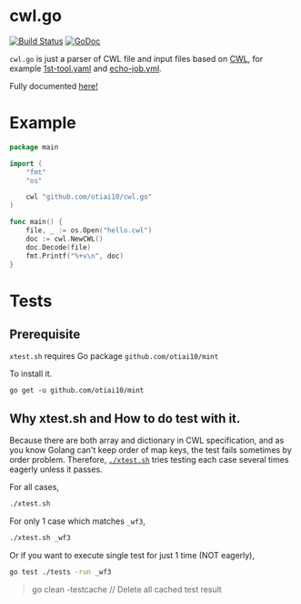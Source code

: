 # cwl.go

[![Build Status](https://travis-ci.org/otiai10/cwl.go.svg?branch=master)](https://travis-ci.org/otiai10/cwl.go) [![GoDoc](https://godoc.org/github.com/otiai10/cwl.go?status.svg)](https://godoc.org/github.com/otiai10/cwl.go)

`cwl.go` is just a parser of CWL file and input files based on [CWL](https://github.com/common-workflow-language/common-workflow-language), for example [1st-tool.yaml](https://github.com/common-workflow-language/common-workflow-language/blob/master/v1.0/examples/1st-tool.cwl) and [echo-job.yml](https://github.com/common-workflow-language/common-workflow-language/blob/master/v1.0/examples/echo-job.yml).

Fully documented [here!](https://godoc.org/github.com/otiai10/cwl.go)

# Example

```go
package main

import (
	"fmt"
	"os"

	cwl "github.com/otiai10/cwl.go"
)

func main() {
	file, _ := os.Open("hello.cwl")
	doc := cwl.NewCWL()
	doc.Decode(file)
	fmt.Printf("%+v\n", doc)
}
```

# Tests

## Prerequisite

`xtest.sh` requires Go package `github.com/otiai10/mint` 

To install it.

```
go get -u github.com/otiai10/mint
```

## Why xtest.sh and How to do test with it.

Because there are both array and dictionary in CWL specification, and as you know Golang can't keep order of map keys, the test fails sometimes by order problem. Therefore, [`./xtest.sh`](https://github.com/otiai10/cwl.go/blob/master/xtest.sh) tries testing each case several times eagerly unless it passes.

For all cases,

```sh
./xtest.sh
```

For only 1 case which matches `_wf3`,

```sh
./xtest.sh _wf3
```

Or if you want to execute single test for just 1 time (NOT eagerly),

```sh
go test ./tests -run _wf3
```

> go clean -testcache  // Delete all cached test result

